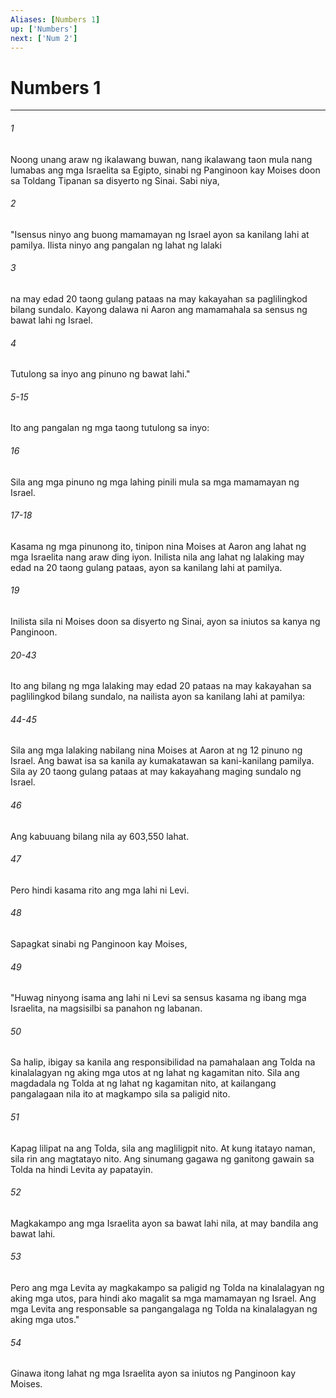 ```yaml
---
Aliases: [Numbers 1]
up: ['Numbers']
next: ['Num 2']
---
```

# Numbers 1

***

###### 1
Noong unang araw ng ikalawang buwan, nang ikalawang taon mula nang lumabas ang mga Israelita sa Egipto, sinabi ng Panginoon kay Moises doon sa Toldang Tipanan sa disyerto ng Sinai. Sabi niya, 

###### 2
"Isensus ninyo ang buong mamamayan ng Israel ayon sa kanilang lahi at pamilya. Ilista ninyo ang pangalan ng lahat ng lalaki 

###### 3
na may edad 20 taong gulang pataas na may kakayahan sa paglilingkod bilang sundalo. Kayong dalawa ni Aaron ang mamamahala sa sensus ng bawat lahi ng Israel. 

###### 4
Tutulong sa inyo ang pinuno ng bawat lahi."

###### 5-15
Ito ang pangalan ng mga taong tutulong sa inyo: 

###### 16
Sila ang mga pinuno ng mga lahing pinili mula sa mga mamamayan ng Israel.

###### 17-18
Kasama ng mga pinunong ito, tinipon nina Moises at Aaron ang lahat ng mga Israelita nang araw ding iyon. Inilista nila ang lahat ng lalaking may edad na 20 taong gulang pataas, ayon sa kanilang lahi at pamilya. 

###### 19
Inilista sila ni Moises doon sa disyerto ng Sinai, ayon sa iniutos sa kanya ng Panginoon.

###### 20-43
Ito ang bilang ng mga lalaking may edad 20 pataas na may kakayahan sa paglilingkod bilang sundalo, na nailista ayon sa kanilang lahi at pamilya:

###### 44-45
Sila ang mga lalaking nabilang nina Moises at Aaron at ng 12 pinuno ng Israel. Ang bawat isa sa kanila ay kumakatawan sa kani-kanilang pamilya. Sila ay 20 taong gulang pataas at may kakayahang maging sundalo ng Israel. 

###### 46
Ang kabuuang bilang nila ay 603,550 lahat. 

###### 47
Pero hindi kasama rito ang mga lahi ni Levi. 

###### 48
Sapagkat sinabi ng Panginoon kay Moises, 

###### 49
"Huwag ninyong isama ang lahi ni Levi sa sensus kasama ng ibang mga Israelita, na magsisilbi sa panahon ng labanan. 

###### 50
Sa halip, ibigay sa kanila ang responsibilidad na pamahalaan ang Tolda na kinalalagyan ng aking mga utos at ng lahat ng kagamitan nito. Sila ang magdadala ng Tolda at ng lahat ng kagamitan nito, at kailangang pangalagaan nila ito at magkampo sila sa paligid nito. 

###### 51
Kapag lilipat na ang Tolda, sila ang magliligpit nito. At kung itatayo naman, sila rin ang magtatayo nito. Ang sinumang gagawa ng ganitong gawain sa Tolda na hindi Levita ay papatayin. 

###### 52
Magkakampo ang mga Israelita ayon sa bawat lahi nila, at may bandila ang bawat lahi. 

###### 53
Pero ang mga Levita ay magkakampo sa paligid ng Tolda na kinalalagyan ng aking mga utos, para hindi ako magalit sa mga mamamayan ng Israel. Ang mga Levita ang responsable sa pangangalaga ng Tolda na kinalalagyan ng aking mga utos." 

###### 54
Ginawa itong lahat ng mga Israelita ayon sa iniutos ng Panginoon kay Moises.
